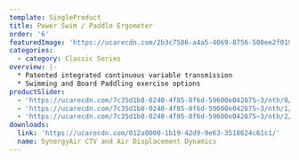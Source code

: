 ```yaml
---
template: SingleProduct
title: Power Swim / Paddle Ergometer
order: '6'
featuredImage: 'https://ucarecdn.com/2b3c7586-a4a5-4069-8756-508ee2f019ff/'
categories:
  - category: Classic Series
overview: |-
  * Patented integrated continuous variable transmission
  * Swimming and Board Paddling exercise options
productSlider:
  - 'https://ucarecdn.com/7c35d1b8-0248-4f85-8f6d-59600e042675~3/nth/0/'
  - 'https://ucarecdn.com/7c35d1b8-0248-4f85-8f6d-59600e042675~3/nth/1/'
  - 'https://ucarecdn.com/7c35d1b8-0248-4f85-8f6d-59600e042675~3/nth/2/'
downloads:
  link: 'https://ucarecdn.com/012a0000-1b19-42d9-9e63-3518624c61c1/'
  name: SynergyAir CTV and Air Displacement Dynamics
---
```

